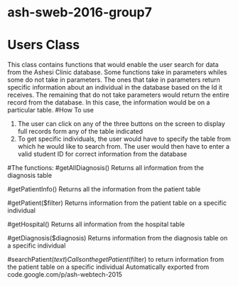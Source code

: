 # ash-sweb-2016-group7
# Users Class

This class contains functions that would enable the user search for data from the Ashesi Clinic database. 
Some functions take in parameters whiles some do not take in parameters. 
The ones that take in parameters return specific information about an individual in the database based on the Id it receives.
The remaining that do not take parameters would return the entire record from the database. In this case, the information would be on
a particular table.
#How To use
1. The user can click on any of the three buttons on the screen to display full records form any of the table indicated
2. To get specific individuals, the user would have to specify the table from which he would like to search from. The user would
then have to enter a valid student ID for correct information from the database

#The functions:
#getAllDiagnosis()
Returns all information from the diagnosis table

#getPatientInfo()
Returns all the information from the patient table

#getPatient($filter)
Returns information from the patient table on a specific individual

#getHospital()
Returns all information from the hospital table

#getDiagnosis($diagnosis)
Returns information from the diagnosis table on a specific individual

#searchPatient($text)
Calls on the getPatient($filter) to return information from the patient table on a specific individual
Automatically exported from code.google.com/p/ash-webtech-2015
